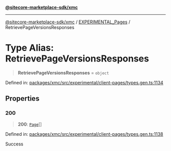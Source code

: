 [**@sitecore-marketplace-sdk/xmc**](../../../../README.md)

***

[@sitecore-marketplace-sdk/xmc](../../../../README.md) / [EXPERIMENTAL\_Pages](../README.md) / RetrievePageVersionsResponses

# Type Alias: RetrievePageVersionsResponses

> **RetrievePageVersionsResponses** = `object`

Defined in: [packages/xmc/src/experimental/client-pages/types.gen.ts:1134](https://github.com/Sitecore/marketplace-sdk/blob/main/packages/xmc/src/experimental/client-pages/types.gen.ts#L1134)

## Properties

### 200

> **200**: [`Page`](Page.md)[]

Defined in: [packages/xmc/src/experimental/client-pages/types.gen.ts:1138](https://github.com/Sitecore/marketplace-sdk/blob/main/packages/xmc/src/experimental/client-pages/types.gen.ts#L1138)

Success
